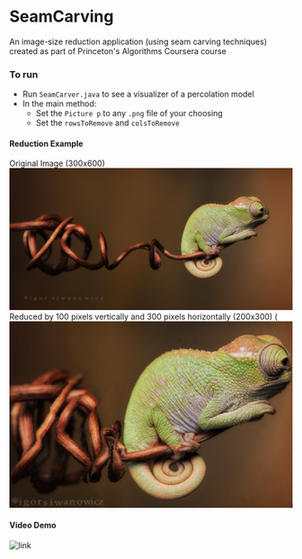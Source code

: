 # SeamCarving
 An image-size reduction application (using seam carving techniques) created as part of Princeton's Algorithms Coursera course

### To run
- Run `SeamCarver.java` to see a visualizer of a percolation model
- In the main method:
  - Set the `Picture p` to any `.png` file of your choosing
  - Set the `rowsToRemove` and `colsToRemove`
 
#### Reduction Example
Original Image (300x600)
![image](src/testFiles/chameleon.png)
Reduced by 100 pixels vertically and 300 pixels horizontally (200x300)
(![image](src/testFiles/chameleon-shrunk.png)

#### Video Demo
![link](https://github.com/risharma101/SeamCarving/assets/52262619/55c05bc2-f9f9-431e-a7ca-08f9bf085d08)



